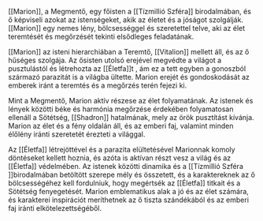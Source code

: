 [[Marion]], a Megmentő, egy főisten a [[Tízmillió Szféra]] birodalmában, és ő képviseli azokat az istenségeket, akik az életet és a jóságot szolgálják. [[Marion]] egy nemes lény, bölcsességgel és szeretettel telve, aki az élet teremtését és megőrzését tekinti elsődleges feladatának.

[[Marion]] az isteni hierarchiában a Teremtő, [[Vitalion]] mellett áll, és az ő hűséges szolgája. Az ősisten utolsó erejével megvédte a világot a pusztulástól és létrehozta az [[Életfa]]t , ám ez a tett egyben a gonoszból származó parazitát is a világba ültette. Marion erejét és gondoskodását az emberek iránt a teremtés és a megőrzés terén fejezi ki.

Mint a Megmentő, Marion aktív részese az élet folyamatának. Az istenek és lények közötti béke és harmónia megőrzése érdekében folyamatosan ellenáll a Sötétség, [[Shadron]] hatalmának, mely az örök pusztítást kívánja. Marion az élet és a fény oldalán áll, és az emberi faj, valamint minden élőlény iránti szeretetét érezteti a világgal.

Az [[Életfa]] létrejöttével és a parazita elültetésével Marionnak komoly döntéseket kellett hoznia, és azóta is aktívan részt vesz a világ és az [[Életfa]] védelmében. Az istenek közötti dinamika és a [[Tízmillió Szféra ]]birodalmában betöltött szerepe mély és összetett, és a karaktereknek az ő bölcsességéhez kell fordulniuk, hogy megértsék az [[Életfa]] titkait és a Sötétség fenyegetését. Marion emblematikus alak a jó és az élet számára, és karakterei inspirációt meríthetnek az ő tiszta szándékából és az emberi faj iránti elkötelezettségéből.